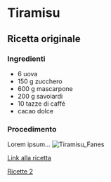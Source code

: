 # Tiramisu

## Ricetta originale

### Ingredienti


 - 6 uova
 - 150 g zucchero
 - 600 g mascarpone
 - 200 g savoiardi
 - 10 tazze di caffé
 - cacao dolce

### Procedimento

Lorem ipsum...
![Tiramisu_Fanes](https://github.com/prof-ortombina/tiramisu/assets/123731204/b5914134-a7a7-4443-983e-32b1a5fdede1)

[Link alla ricetta](https://ricette.giallozafferano.it/Tiramisu.html)

[Ricette 2](Ricetta2.md)
